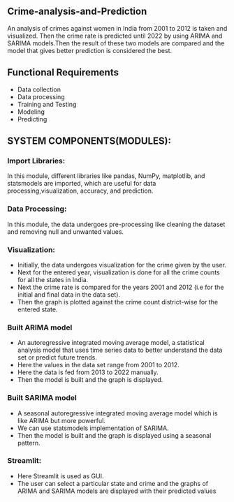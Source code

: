 ## Crime-analysis-and-Prediction
An analysis of crimes against women in India from 2001 to 2012 is taken and visualized. Then the crime rate is predicted until 2022 by using ARIMA and SARIMA models.Then the result of these two models are compared and the model that gives better prediction is considered the best.

## Functional Requirements
- Data collection
- Data processing
- Training and Testing
- Modeling
- Predicting

## SYSTEM COMPONENTS(MODULES):
### Import Libraries: 
In this module, different libraries like pandas, NumPy, matplotlib, and statsmodels are imported, which are useful for data processing,visualization, accuracy, and prediction.

### Data Processing:
In this module, the data undergoes pre-processing like cleaning the dataset and removing null and unwanted values.

### Visualization:
- Initially, the data undergoes visualization for the crime given by the user.
- Next for the entered year, visualization is done for all the crime counts for all the states in India.
- Next the crime rate is compared for the years 2001 and 2012 (i.e for the initial and final data in the data set).
- Then the graph is plotted against the crime count district-wise for the entered state.

### Built ARIMA model
- An autoregressive integrated moving average model, a statistical 
  analysis model that uses time series data to better understand the 
  data set or predict future trends.
- Here the values in the data set range from 2001 to 2012.
- Here the data is fed from 2013 to 2022 manually.
- Then the model is built and the graph is displayed.

### Built SARIMA model
- A seasonal autoregressive integrated moving average model which is like ARIMA but more powerful.
- We can use statsmodels implementation of SARIMA.
- Then the model is built and the graph is displayed using a seasonal pattern.

### Streamlit:
- Here Streamlit is used as GUI.
- The user can select a particular state and crime and the graphs of  ARIMA and SARIMA models are displayed with their predicted values
